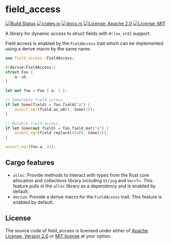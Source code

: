 # field_access

[![Build Status](https://github.com/martinohmann/field_access/workflows/ci/badge.svg)](https://github.com/martinohmann/field_access/actions?query=workflow%3Aci)
[![crates.io](https://img.shields.io/crates/v/field_access)](https://crates.io/crates/field_access)
[![docs.rs](https://img.shields.io/docsrs/field_access)](https://docs.rs/field_access)
[![License: Apache 2.0](https://img.shields.io/badge/License-Apache_2.0-blue.svg)](https://opensource.org/licenses/Apache-2.0)
[![License: MIT](https://img.shields.io/badge/License-MIT-yellow.svg)](https://opensource.org/licenses/MIT)

A library for dynamic access to struct fields with `#![no_std]` support.

Field access is enabled by the `FieldAccess` trait which can be implemented
using a derive macro by the same name.


```rust
use field_access::FieldAccess;

#[derive(FieldAccess)]
struct Foo {
    a: u8
}

let mut foo = Foo { a: 1 };

// Immutable field access.
if let Some(field) = foo.field("a") {
    assert_eq!(field.as_u8(), Some(1));
}

// Mutable field access.
if let Some(mut field) = foo.field_mut("a") {
    assert_eq!(field.replace(42u8), Some(1));
}

assert_eq!(foo.a, 42);
```

## Cargo features

- `alloc`: Provide methods to interact with types from the Rust core allocation
  and collections library including `String` and `Vec<T>`. This feature pulls
  in the `alloc` library as a dependency and is enabled by default.
- `derive`: Provide a derive macro for the `FieldAccess` trait. This feature is
  enabled by default.

## License

The source code of field_access is licensed under either of
[Apache License, Version 2.0](https://github.com/martinohmann/field_access/blob/main/LICENSE-APACHE) or
[MIT license](https://github.com/martinohmann/field_access/blob/main/LICENSE-MIT) at
your option.
